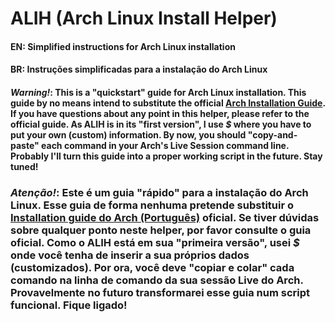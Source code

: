 # ALIH (Arch Linux Install Helper)

#### EN: Simplified instructions for Arch Linux installation
#### BR: Instruções simplificadas para a instalação do Arch Linux

#### _Warning!_: This is a "quickstart" guide for Arch Linux installation. This guide by no means intend to substitute the official [Arch Installation Guide][1]. If you have questions about any point in this helper, please refer to the official guide. As ALIH is in its "first version", I use _$_ where you have to put your own (custom) information. By now, you should "copy-and-paste" each command in your Arch's Live Session command line. Probably I'll turn this guide into a proper working script in the future. Stay tuned!

### _Atenção!_: Este é um guia "rápido" para a instalação do Arch Linux. Esse guia de forma nenhuma pretende substituir o [Installation guide do Arch (Português)][2] oficial. Se tiver dúvidas sobre qualquer ponto neste helper, por favor consulte o guia oficial. Como o ALIH está em sua "primeira versão", usei _$_ onde você tenha de inserir a sua próprios dados (customizados). Por ora, você deve "copiar e colar" cada comando na linha de comando da sua sessão Live do Arch. Provavelmente no futuro transformarei esse guia num script funcional. Fique ligado!






[1]: https://wiki.archlinux.org/index.php/Installation_guide
[2]: https://wiki.archlinux.org/index.php/Installation_guide_(Portugu%C3%AAs)